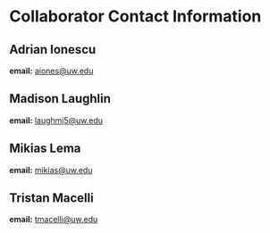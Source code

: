 # Collaborator Contact Information

## Adrian Ionescu
__email:__ aiones@uw.edu

## Madison Laughlin
__email:__ laughmj5@uw.edu

## Mikias Lema
__email:__ mikias@uw.edu

## Tristan Macelli
__email:__ tmacelli@uw.edu
